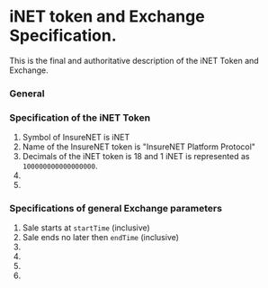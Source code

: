 # iNET token and Exchange Specification.
This is the final and authoritative description of the iNET Token and Exchange.

### General

### Specification of the iNET Token
1. Symbol of InsureNET is iNET
1. Name of the InsureNET token is "InsureNET Platform Protocol"
1. Decimals of the iNET token is 18 and 1 iNET is represented as `100000000000000000`.
1.
1.


### Specifications of general Exchange parameters
1. Sale starts at `startTime` (inclusive)
1. Sale ends no later then `endTime` (inclusive)
1.
1.
1.
1.

